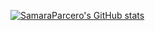 [![SamaraParcero's GitHub stats](https://github-readme-stats.vercel.app/apiSamaraParcero=anuraghazra)](https://github.com/SamaraParcero/github-readme-stats)

